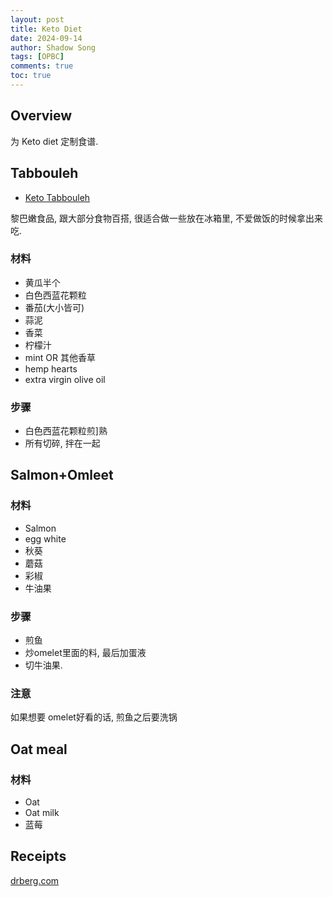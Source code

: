 ```yaml
---
layout: post
title: Keto Diet
date: 2024-09-14
author: Shadow Song
tags: [OPBC]
comments: true
toc: true
---
```


## Overview

为 Keto diet 定制食谱. 

## Tabbouleh

- [Keto Tabbouleh](https://www.drberg.com/keto-recipes/keto-tabbouleh)

黎巴嫩食品, 跟大部分食物百搭, 很适合做一些放在冰箱里, 不爱做饭的时候拿出来吃. 

### 材料

- 黄瓜半个
- 白色西蓝花颗粒
- 番茄(大小皆可)
- 蒜泥
- 香菜
- 柠檬汁
- mint OR 其他香草
- hemp hearts
- extra virgin olive oil

### 步骤

- 白色西蓝花颗粒煎]熟
- 所有切碎, 拌在一起

## Salmon+Omleet

### 材料

- Salmon
- egg white
- 秋葵
- 蘑菇
- 彩椒
- 牛油果

### 步骤

- 煎鱼
- 炒omelet里面的料, 最后加蛋液
- 切牛油果. 

### 注意

如果想要 omelet好看的话, 煎鱼之后要洗锅

## Oat meal

### 材料

- Oat
- Oat milk
- 蓝莓



## Receipts

[drberg.com](https://www.drberg.com/keto-recipes)